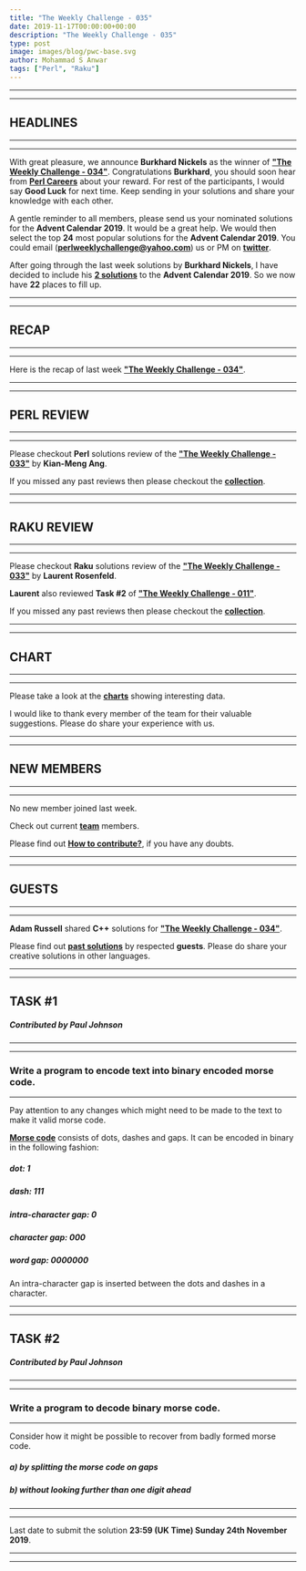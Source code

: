 ```yaml
---
title: "The Weekly Challenge - 035"
date: 2019-11-17T00:00:00+00:00
description: "The Weekly Challenge - 035"
type: post
image: images/blog/pwc-base.svg
author: Mohammad S Anwar
tags: ["Perl", "Raku"]
---
```

***
***

## HEADLINES

***
***

With great pleasure, we announce **Burkhard Nickels** as the winner of **["The Weekly Challenge - 034"](/blog/perl-weekly-challenge-034)**. Congratulations **Burkhard**, you should soon hear from **[Perl Careers](https://perl.careers/)** about your reward. For rest of the participants, I would say **Good Luck** for next time. Keep sending in your solutions and share your knowledge with each other.

A gentle reminder to all members, please send us your nominated solutions for the **Advent Calendar 2019**. It would be a great help. We would then select the top **24** most popular solutions for the **Advent Calendar 2019**. You could email (**perlweeklychallenge@yahoo.com**) us or PM on [**twitter**](https://twitter.com/PerlWChallenge).

After going through the last week solutions by **Burkhard Nickels**, I have decided to include his [**2 solutions**](https://github.com/manwar/perlweeklychallenge-club/tree/master/challenge-034/burkhard-nickels/perl5) to the **Advent Calendar 2019**. So we now have **22** places to fill up.

***
***

## RECAP

***
***

Here is the recap of last week **["The Weekly Challenge - 034"](/blog/recap-challenge-034)**.

***
***

## PERL REVIEW

***
***

Please checkout **Perl** solutions review of the **["The Weekly Challenge - 033"](/blog/review-challenge-033)** by **Kian-Meng Ang**.

If you missed any past reviews then please checkout the [**collection**](/p5-reviews).

***
***

## RAKU REVIEW

***
***

Please checkout **Raku** solutions review of the **["The Weekly Challenge - 033"](/blog/p6-review-challenge-033)** by **Laurent Rosenfeld**.

**Laurent** also reviewed **Task #2** of **["The Weekly Challenge - 011"](/blog/p6-review-challenge-011)**.

If you missed any past reviews then please checkout the [**collection**](/p6-reviews).

***
***

## CHART

***
***

Please take a look at the [**charts**](/chart) showing interesting data.

I would like to thank every member of the team for their valuable suggestions. Please do share your experience with us.

***
***

## NEW MEMBERS

***
***

No new member joined last week.

Check out current [**team**](/team) members.

Please find out [**How to contribute?**](/blog/how-to-contribute), if you have any doubts.

***
***

## GUESTS

***
***

**Adam Russell** shared **C++** solutions for **["The Weekly Challenge - 034"](https://github.com/manwar/perlweeklychallenge-club/tree/master/challenge-034/adam-russell/cxx)**.

Please find out [**past solutions**](/blog/guest-contribution) by respected **guests**. Please do share your creative solutions in other languages.

***
***

## TASK #1
##### Contributed by Paul Johnson

***
***

### Write a program to encode text into binary encoded morse code.

***

Pay attention to any changes which might need to be made to the text to make it valid morse code.

[**Morse code**](https://en.wikipedia.org/wiki/Morse_code) consists of dots, dashes and gaps. It can be encoded in binary in the following fashion:

##### dot: 1

##### dash: 111

##### intra-character gap: 0

##### character gap: 000

##### word gap: 0000000

An intra-character gap is inserted between the dots and dashes in a character.

***
***

## TASK #2
##### Contributed by Paul Johnson

***
***

### Write a program to decode binary morse code.

***

Consider how it might be possible to recover from badly formed morse code.

##### a) by splitting the morse code on gaps

##### b)  without looking further than one digit ahead

***
***

Last date to submit the solution **23:59 (UK Time) Sunday 24th November 2019**.

***
***
